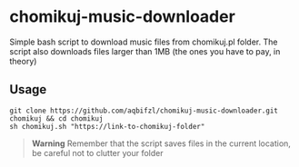# chomikuj-music-downloader
Simple bash script to download music files from chomikuj.pl folder. The script also downloads files larger than 1MB (the ones you have to pay, in theory)

## Usage
```
git clone https://github.com/aqbifzl/chomikuj-music-downloader.git chomikuj && cd chomikuj
sh chomikuj.sh "https://link-to-chomikuj-folder"
```
> **Warning**
> Remember that the script saves files in the current location, be careful not to clutter your folder
